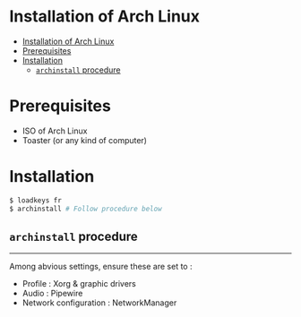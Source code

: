 # Installation of Arch Linux

- [Installation of Arch Linux](#installation-of-arch-linux)
- [Prerequisites](#prerequisites)
- [Installation](#installation)
  - [`archinstall` procedure](#archinstall-procedure)

# Prerequisites

- ISO of Arch Linux
- Toaster (or any kind of computer)

# Installation

```sh
$ loadkeys fr
$ archinstall # Follow procedure below
```

## `archinstall` procedure

---
Among abvious settings, ensure these are set to :
- Profile : Xorg & graphic drivers
- Audio : Pipewire
- Network configuration : NetworkManager
